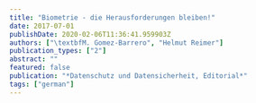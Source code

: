 ```yaml
---
title: "Biometrie - die Herausforderungen bleiben!"
date: 2017-07-01
publishDate: 2020-02-06T11:36:41.959903Z
authors: ["\textbfM. Gomez-Barrero", "Helmut Reimer"]
publication_types: ["2"]
abstract: ""
featured: false
publication: "*Datenschutz und Datensicherheit, Editorial*"
tags: ["german"]
---
```


